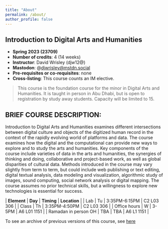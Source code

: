 ```yaml
---
title: "About"
permalink: /about/
author_profile: false
---
```


## Introduction to Digital Arts and Humanities

- **Spring 2023 (23709)**
- **Number of credits**: 4 (14 weeks)
- **Instructor**: David Wrisley (djw12@)
- **Mastodon**: @djwrisley@mstdn.social
- **Pre-requisites or co-requisites**: none
- **Cross-listing**: This course counts an IM elective.

> This course is the foundation course for the minor in Digital Arts and Humanities. It is taught in person in Abu Dhabi, but is open to registration by study away students. Capacity will be limited to 15. 


## BRIEF COURSE DESCRIPTION:

Introduction to Digital Arts and Humanities examines different intersections between digital culture and objects of the digitized human record in the context of the rapidly evolving world of platforms and data. The course examines how the digital and the computational can provide new ways to explore and to study the arts and humanities. Key components of the course include varieties of data in the arts and humanities, the synergies of thinking and doing, collaborative and project-based work, as well as global disparities of cultural data. Methods introduced in the course may vary slightly from term to term, but could include web publishing or text editing, digital textual analysis, data modeling and visualization, algorithmic study of images, sound computing, social network analysis or digital mapping. The course assumes no prior technical skills, but a willingness to explore new technologies is essential for success.


| **Element** | **Day** | **Timing** | **Location** | 
| Lab | Tu | 3:35PM-6:15PM | C2 L03 306 | 
| Class | Th | 3:35PM-4:50PM | C2 L03 306 | 
| Office hours | W | 3-5PM | A6 L01 1151 |
| Ramadan in person OH | TBA | TBA | A6 L1 1151 |


To see an archive of previous versions of this course, see <a href="https://daahnyuad.github.io/archive/" target="_blank">here</a>
